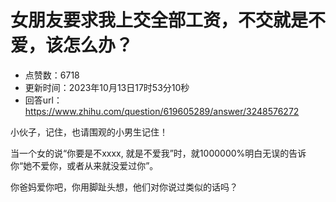 # 女朋友要求我上交全部工资，不交就是不爱，该怎么办？
- 点赞数：6718
- 更新时间：2023年10月13日17时53分10秒
- 回答url：https://www.zhihu.com/question/619605289/answer/3248576272
<body>
 <p data-pid="ZFHio1C0">小伙子，记住，也请围观的小男生记住！</p>
 <p data-pid="Z96uOy7j">当一个女的说“你要是不xxxx, 就是不爱我”时，就1000000%明白无误的告诉你“她不爱你，或者从来就没爱过你”。</p>
 <p data-pid="7EXuxmBg">你爸妈爱你吧，你用脚趾头想，他们对你说过类似的话吗？</p>
</body>